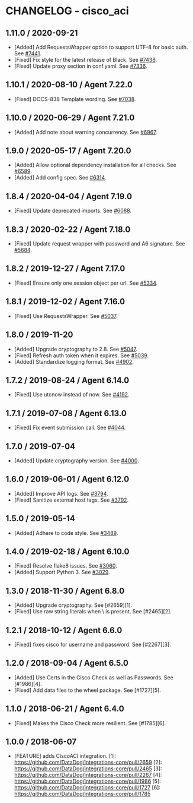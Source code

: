 # CHANGELOG - cisco_aci

## 1.11.0 / 2020-09-21

* [Added] Add RequestsWrapper option to support UTF-8 for basic auth. See [#7441](https://github.com/DataDog/integrations-core/pull/7441).
* [Fixed] Fix style for the latest release of Black. See [#7438](https://github.com/DataDog/integrations-core/pull/7438).
* [Fixed] Update proxy section in conf.yaml. See [#7336](https://github.com/DataDog/integrations-core/pull/7336).

## 1.10.1 / 2020-08-10 / Agent 7.22.0

* [Fixed] DOCS-838 Template wording. See [#7038](https://github.com/DataDog/integrations-core/pull/7038).

## 1.10.0 / 2020-06-29 / Agent 7.21.0

* [Added] Add note about warning concurrency. See [#6967](https://github.com/DataDog/integrations-core/pull/6967).

## 1.9.0 / 2020-05-17 / Agent 7.20.0

* [Added] Allow optional dependency installation for all checks. See [#6589](https://github.com/DataDog/integrations-core/pull/6589).
* [Added] Add config spec. See [#6314](https://github.com/DataDog/integrations-core/pull/6314).

## 1.8.4 / 2020-04-04 / Agent 7.19.0

* [Fixed] Update deprecated imports. See [#6088](https://github.com/DataDog/integrations-core/pull/6088).

## 1.8.3 / 2020-02-22 / Agent 7.18.0

* [Fixed] Update request wrapper with password and A6 signature. See [#5684](https://github.com/DataDog/integrations-core/pull/5684).

## 1.8.2 / 2019-12-27 / Agent 7.17.0

* [Fixed] Ensure only one session object per url. See [#5334](https://github.com/DataDog/integrations-core/pull/5334).

## 1.8.1 / 2019-12-02 / Agent 7.16.0

* [Fixed] Use RequestsWrapper. See [#5037](https://github.com/DataDog/integrations-core/pull/5037).

## 1.8.0 / 2019-11-20

* [Added] Upgrade cryptography to 2.8. See [#5047](https://github.com/DataDog/integrations-core/pull/5047).
* [Fixed] Refresh auth token when it expires. See [#5039](https://github.com/DataDog/integrations-core/pull/5039).
* [Added] Standardize logging format. See [#4902](https://github.com/DataDog/integrations-core/pull/4902).

## 1.7.2 / 2019-08-24 / Agent 6.14.0

* [Fixed] Use utcnow instead of now. See [#4192](https://github.com/DataDog/integrations-core/pull/4192).

## 1.7.1 / 2019-07-08 / Agent 6.13.0

* [Fixed] Fix event submission call. See [#4044](https://github.com/DataDog/integrations-core/pull/4044).

## 1.7.0 / 2019-07-04

* [Added] Update cryptography version. See [#4000](https://github.com/DataDog/integrations-core/pull/4000).

## 1.6.0 / 2019-06-01 / Agent 6.12.0

* [Added] Improve API logs. See [#3794](https://github.com/DataDog/integrations-core/pull/3794).
* [Fixed] Sanitize external host tags. See [#3792](https://github.com/DataDog/integrations-core/pull/3792).

## 1.5.0 / 2019-05-14

* [Added] Adhere to code style. See [#3489](https://github.com/DataDog/integrations-core/pull/3489).

## 1.4.0 / 2019-02-18 / Agent 6.10.0

* [Fixed] Resolve flake8 issues. See [#3060](https://github.com/DataDog/integrations-core/pull/3060).
* [Added] Support Python 3. See [#3029](https://github.com/DataDog/integrations-core/pull/3029).

## 1.3.0 / 2018-11-30 / Agent 6.8.0

* [Added] Upgrade cryptography. See [#2659][1].
* [Fixed] Use raw string literals when \ is present. See [#2465][2].

## 1.2.1 / 2018-10-12 / Agent 6.6.0

* [Fixed] fixes cisco for username and password. See [#2267][3].

## 1.2.0 / 2018-09-04 / Agent 6.5.0

* [Added] Use Certs in the Cisco Check as well as Passwords. See [#1986][4].
* [Fixed] Add data files to the wheel package. See [#1727][5].

## 1.1.0 / 2018-06-21 / Agent 6.4.0

* [Fixed] Makes the Cisco Check more resilient. See [#1785][6].

## 1.0.0 / 2018-06-07

* [FEATURE] adds CiscoACI integration.
[1]: https://github.com/DataDog/integrations-core/pull/2659
[2]: https://github.com/DataDog/integrations-core/pull/2465
[3]: https://github.com/DataDog/integrations-core/pull/2267
[4]: https://github.com/DataDog/integrations-core/pull/1986
[5]: https://github.com/DataDog/integrations-core/pull/1727
[6]: https://github.com/DataDog/integrations-core/pull/1785
